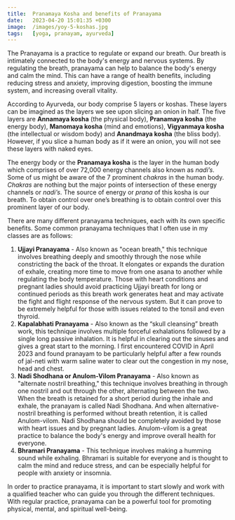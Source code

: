 ```yaml
---
title:  Pranamaya Kosha and benefits of Pranayama
date:   2023-04-20 15:01:35 +0300  
image:  /images/yoy-5-koshas.jpg  
tags:   [yoga, pranayam, ayurveda]
---
```



The Pranayama is a practice to regulate or expand our breath. Our breath is intimately connected to the body's energy and nervous systems. By regulating the breath, pranayama can help to balance the body's energy and calm the mind. This can have a range of health benefits, including reducing stress and anxiety, improving digestion, boosting the immune system, and increasing overall vitality.

According to Ayurveda, our body comprise 5 layers or koshas. These layers can be imagined as the layers we see upon slicing an onion in half. The five layers are **Annamaya kosha** (the physical body), **Pranamaya kosha** (the energy body), **Manomaya kosha** (mind and emotions), **Vigyanmaya kosha** (the intellectual or wisdom body) and  **Anandmaya kosha** (the bliss body). However, if you slice a human body as if it were an onion, you will not see these layers with naked eyes.

The energy body or the **Pranamaya kosha** is the layer in the human body which comprises of over 72,000 energy channels also known as *nadi’s*. Some of us might be aware of the 7 prominent *chakras* in the human body. *Chakras* are nothing but the major points of intersection of these energy channels or *nadi’s*. The source of energy or *prana* of this kosha is our breath. To obtain control over one’s breathing is to obtain control over this prominent layer of our body.

There are many different pranayama techniques, each with its own specific benefits. Some common pranayama techniques that I often use in my classes are as follows:

1.  **Ujjayi Pranayama** - Also known as "ocean breath," this technique involves breathing deeply and smoothly through the nose while constricting the back of the throat. It elongates or expands the duration of exhale, creating more time to move from one asana to another while regulating the body temperature. Those with heart conditions and pregnant ladies should avoid practicing Ujjayi breath for long or continued periods as this breath work generates heat and may activate the fight and flight response of the nervous system. But it can prove to be extremely helpful for those with issues related to the tonsil and even thyroid.
2.  **Kapalabhati Pranayama** - Also known as the “skull cleansing” breath work, this technique involves multiple forceful exhalations followed by a single long passive inhalation. It is helpful in clearing out the sinuses and gives a great start to the morning. I first encountered COVID in April 2023 and found pranayam to be particularly helpful after a few rounds of jal-neti with warm saline water to clear out the congestion in my nose, head and chest.
3.  **Nadi Shodhana or Anulom-Vilom Pranayama** - Also known as "alternate nostril breathing," this technique involves breathing in through one nostril and out through the other, alternating between the two. When the breath is retained for a short period during the inhale and exhale, the pranayam is called Nadi Shodhana. And when alternative-nostril breathing is performed without breath retention, it is called Anulom-vilom. Nadi Shodhana should be completely avoided by those with heart issues and by pregnant ladies. Anulom-vilom is a great practice to balance the body's energy and improve overall health for everyone.
4.  **Bhramari Pranayama** - This technique involves making a humming sound while exhaling. Bhramari is suitable for everyone and is thought to calm the mind and reduce stress, and can be especially helpful for people with anxiety or insomnia.  
    
In order to practice pranayama, it is important to start slowly and work with a qualified teacher who can guide you through the different techniques. With regular practice, pranayama can be a powerful tool for promoting physical, mental, and spiritual well-being.
